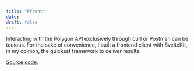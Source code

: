 ```yaml
---
title: "Pfront"
date:
draft: false
---
```


Interacting with the Polygon API exclusively through curl or Postman can be tedious. For the sake of convenience, I built a frontend client with SvelteKit, in my opinion, the quickest framework to deliver results.

[Source code.](https://github.com/mlc-d/pfront)